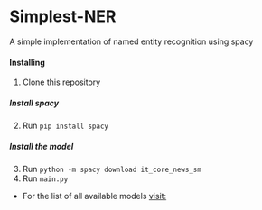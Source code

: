 # Simplest-NER
 A simple implementation of named entity recognition using spacy
 
 #### Installing

 1. Clone this repository
 ##### Install spacy
2. Run `pip install spacy`
##### Install the model
3. Run `python -m spacy download it_core_news_sm` 
 4. Run `main.py` 
 
- For the list of all available models [visit:](https://spacy.io/usage/models) 
